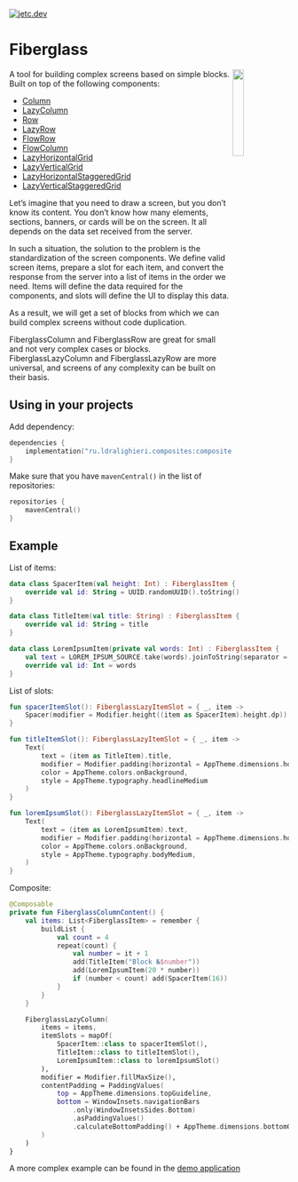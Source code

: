 ﻿[![jetc.dev](https://img.shields.io/badge/As_Seen_In-jetc.dev_Newsletter_Issue_%23150-blue?logo=jetpackcompose&logoColor=white)](https://jetc.dev/issues/150.html)

# Fiberglass

<img src="https://user-images.githubusercontent.com/48987500/218207225-d8b942f9-a6da-4cf7-92f7-ee63a56f41c6.gif" align="right" width="20%">

A tool for building complex screens based on simple blocks. Built on top of the following components:
* [Column]
* [LazyColumn]
* [Row]
* [LazyRow]
* [FlowRow]
* [FlowColumn]
* [LazyHorizontalGrid]
* [LazyVerticalGrid]
* [LazyHorizontalStaggeredGrid]
* [LazyVerticalStaggeredGrid]

Let’s imagine that you need to draw a screen, but you don’t know its content. You don’t know how many elements, sections, banners, or cards will be on the screen. It all depends on the data set received from the server.

In such a situation, the solution to the problem is the standardization of the screen components. We define valid screen items, prepare a slot for each item, and convert the response from the server into a list of items in the order we need. Items will define the data required for the components, and slots will define the UI to display this data.

As a result, we will get a set of blocks from which we can build complex screens without code duplication.

FiberglassColumn and FiberglassRow are great for small and not very complex cases or blocks. FiberglassLazyColumn and FiberglassLazyRow are more universal, and screens of any complexity can be built on their basis.

## Using in your projects

Add dependency:

```kotlin
dependencies {
    implementation("ru.ldralighieri.composites:composites-fiberglass:0.3.1")
}
```

Make sure that you have `mavenCentral()` in the list of repositories:

```kotlin
repositories {
    mavenCentral()
}
```

## Example

List of items:
```kotlin
data class SpacerItem(val height: Int) : FiberglassItem {
    override val id: String = UUID.randomUUID().toString()
}

data class TitleItem(val title: String) : FiberglassItem {
    override val id: String = title
}

data class LoremIpsumItem(private val words: Int) : FiberglassItem {
    val text = LOREM_IPSUM_SOURCE.take(words).joinToString(separator = " ")
    override val id: Int = words
}
```

List of slots:
```kotlin
fun spacerItemSlot(): FiberglassLazyItemSlot = { _, item ->
    Spacer(modifier = Modifier.height((item as SpacerItem).height.dp))
}

fun titleItemSlot(): FiberglassLazyItemSlot = { _, item ->
    Text(
        text = (item as TitleItem).title,
        modifier = Modifier.padding(horizontal = AppTheme.dimensions.horizontalGuideline),
        color = AppTheme.colors.onBackground,
        style = AppTheme.typography.headlineMedium
    )
}

fun loremIpsumSlot(): FiberglassLazyItemSlot = { _, item ->
    Text(
        text = (item as LoremIpsumItem).text,
        modifier = Modifier.padding(horizontal = AppTheme.dimensions.horizontalGuideline),
        color = AppTheme.colors.onBackground,
        style = AppTheme.typography.bodyMedium,
    )
}
```

Composite:
```kotlin
@Composable
private fun FiberglassColumnContent() {
    val items: List<FiberglassItem> = remember {
        buildList {
            val count = 4
            repeat(count) {
                val number = it + 1
                add(TitleItem("Block №$number"))
                add(LoremIpsumItem(20 * number))
                if (number < count) add(SpacerItem(16))
            }
        }
    }

    FiberglassLazyColumn(
        items = items,
        itemSlots = mapOf(
            SpacerItem::class to spacerItemSlot(),
            TitleItem::class to titleItemSlot(),
            LoremIpsumItem::class to loremIpsumSlot()
        ),
        modifier = Modifier.fillMaxSize(),
        contentPadding = PaddingValues(
            top = AppTheme.dimensions.topGuideline,
            bottom = WindowInsets.navigationBars
                .only(WindowInsetsSides.Bottom)
                .asPaddingValues()
                .calculateBottomPadding() + AppTheme.dimensions.bottomGuideline
        )
    )
}
```

A more complex example can be found in the [demo application][demo]


[Column]: https://developer.android.com/reference/kotlin/androidx/compose/foundation/layout/package-summary#Column(androidx.compose.ui.Modifier,androidx.compose.foundation.layout.Arrangement.Vertical,androidx.compose.ui.Alignment.Horizontal,kotlin.Function1)
[LazyColumn]: https://developer.android.com/reference/kotlin/androidx/compose/foundation/lazy/package-summary#LazyColumn(androidx.compose.ui.Modifier,androidx.compose.foundation.lazy.LazyListState,androidx.compose.foundation.layout.PaddingValues,kotlin.Boolean,androidx.compose.foundation.layout.Arrangement.Vertical,androidx.compose.ui.Alignment.Horizontal,androidx.compose.foundation.gestures.FlingBehavior,kotlin.Boolean,kotlin.Function1)
[Row]: https://developer.android.com/reference/kotlin/androidx/compose/foundation/layout/package-summary#Row(androidx.compose.ui.Modifier,androidx.compose.foundation.layout.Arrangement.Horizontal,androidx.compose.ui.Alignment.Vertical,kotlin.Function1)
[LazyRow]: https://developer.android.com/reference/kotlin/androidx/compose/foundation/lazy/package-summary#LazyRow(androidx.compose.ui.Modifier,androidx.compose.foundation.lazy.LazyListState,androidx.compose.foundation.layout.PaddingValues,kotlin.Boolean,androidx.compose.foundation.layout.Arrangement.Horizontal,androidx.compose.ui.Alignment.Vertical,androidx.compose.foundation.gestures.FlingBehavior,kotlin.Boolean,kotlin.Function1)
[FlowRow]: https://developer.android.com/reference/kotlin/androidx/compose/foundation/layout/package-summary#FlowRow(androidx.compose.ui.Modifier,androidx.compose.foundation.layout.Arrangement.Horizontal,androidx.compose.foundation.layout.Arrangement.Vertical,kotlin.Int,kotlin.Function1)
[FlowColumn]: https://developer.android.com/reference/kotlin/androidx/compose/foundation/layout/package-summary#FlowColumn(androidx.compose.ui.Modifier,androidx.compose.foundation.layout.Arrangement.Vertical,androidx.compose.foundation.layout.Arrangement.Horizontal,kotlin.Int,kotlin.Function1)
[LazyHorizontalGrid]: https://developer.android.com/reference/kotlin/androidx/compose/foundation/lazy/grid/package-summary#LazyHorizontalGrid(androidx.compose.foundation.lazy.grid.GridCells,androidx.compose.ui.Modifier,androidx.compose.foundation.lazy.grid.LazyGridState,androidx.compose.foundation.layout.PaddingValues,kotlin.Boolean,androidx.compose.foundation.layout.Arrangement.Horizontal,androidx.compose.foundation.layout.Arrangement.Vertical,androidx.compose.foundation.gestures.FlingBehavior,kotlin.Boolean,kotlin.Function1)
[LazyVerticalGrid]: https://developer.android.com/reference/kotlin/androidx/compose/foundation/lazy/grid/package-summary#LazyVerticalGrid(androidx.compose.foundation.lazy.grid.GridCells,androidx.compose.ui.Modifier,androidx.compose.foundation.lazy.grid.LazyGridState,androidx.compose.foundation.layout.PaddingValues,kotlin.Boolean,androidx.compose.foundation.layout.Arrangement.Vertical,androidx.compose.foundation.layout.Arrangement.Horizontal,androidx.compose.foundation.gestures.FlingBehavior,kotlin.Boolean,kotlin.Function1)
[LazyHorizontalStaggeredGrid]: https://developer.android.com/reference/kotlin/androidx/compose/foundation/lazy/staggeredgrid/package-summary#LazyHorizontalStaggeredGrid(androidx.compose.foundation.lazy.staggeredgrid.StaggeredGridCells,androidx.compose.ui.Modifier,androidx.compose.foundation.lazy.staggeredgrid.LazyStaggeredGridState,androidx.compose.foundation.layout.PaddingValues,kotlin.Boolean,androidx.compose.foundation.layout.Arrangement.Vertical,androidx.compose.ui.unit.Dp,androidx.compose.foundation.gestures.FlingBehavior,kotlin.Boolean,kotlin.Function1)
[LazyVerticalStaggeredGrid]: https://developer.android.com/reference/kotlin/androidx/compose/foundation/lazy/staggeredgrid/package-summary#LazyVerticalStaggeredGrid(androidx.compose.foundation.lazy.staggeredgrid.StaggeredGridCells,androidx.compose.ui.Modifier,androidx.compose.foundation.lazy.staggeredgrid.LazyStaggeredGridState,androidx.compose.foundation.layout.PaddingValues,kotlin.Boolean,androidx.compose.ui.unit.Dp,androidx.compose.foundation.layout.Arrangement.Horizontal,androidx.compose.foundation.gestures.FlingBehavior,kotlin.Boolean,kotlin.Function1)
[demo]: https://github.com/LDRAlighieri/Composites/blob/master/sample/src/main/kotlin/ru/ldralighieri/composites/sample/ui/fiberglass/FiberglassRootScreen.kt
